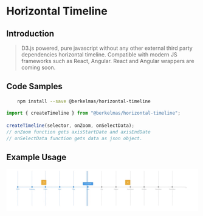 # Horizontal Timeline

## Introduction

> D3.js powered, pure javascript without any other external third party dependencies horizontal timeline. Compatible with modern JS frameworks such as React, Angular. React and Angular wrappers are coming soon.

## Code Samples

```bash
    npm install --save @berkelmas/horizontal-timeline
```

```javascript
import { createTimeline } from "@berkelmas/horizontal-timeline";

createTimeline(selector, onZoom, onSelectData);
// onZoom function gets axisStartDate and axisEndDate
// onSelectData function gets data as json object.
```

## Example Usage

![alt text](https://github.com/DigitArc/d3ZoomedTimeline/blob/master/timeline-video.gif?raw=true)
